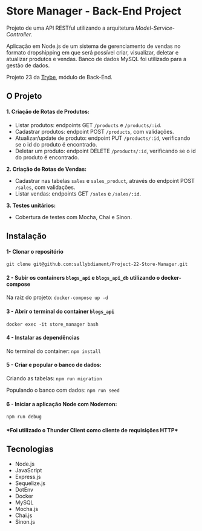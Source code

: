# Store Manager - Back-End Project

Projeto de uma API RESTful utilizando a arquitetura *Model-Service-Controller*.

Aplicação em Node.js de um sistema de gerenciamento de vendas no formato dropshipping em que será possível criar, visualizar, deletar e atualizar produtos e vendas. Banco de dados MySQL foi utilizado para a gestão de dados.

Projeto 23 da [Trybe](https://wwww.betrybe.com), módulo de Back-End.

## O Projeto

#### 1. Criação de Rotas de Produtos:
   - Listar produtos: endpoints GET `/products` e `/products/:id`.
   - Cadastrar produtos: endpoint POST `/products`, com validações.
   - Atualizar/update de produto: endpoint PUT `/products/:id`, verificando se o id do produto é encontrado.
   - Deletar um produto: endpoint DELETE `/products/:id`, verificando se o id do produto é encontrado.

**2. Criação de Rotas de Vendas:**
   - Cadastrar nas tabelas `sales` e `sales_product`, através do endpoint POST `/sales`, com validações.
   - Listar vendas: endpoints GET `/sales` e `/sales/:id`.

**3. Testes unitários:**
   - Cobertura de testes com Mocha, Chai e Sinon.


## Instalação 

#### 1- Clonar o repositório

```git clone git@github.com:sallybdiament/Project-22-Store-Manager.git```

#### 2 - Subir os containers `blogs_api` e `blogs_api_db` utilizando o docker-compose

Na raíz do projeto: ```docker-compose up -d```

#### 3 - Abrir o terminal do container `blogs_api`

```docker exec -it store_manager bash```

#### 4 - Instalar as dependências

No terminal do container: ```npm install```

#### 5 - Criar e popular o banco de dados:

Criando as tabelas: ```npm run migration```

Populando o banco com dados: ```npm run seed```

#### 6 - Iniciar a aplicação Node com Nodemon:

```npm run debug```

#### \*Foi utilizado o Thunder Client como cliente de requisições HTTP\*

## Tecnologias
- Node.js
- JavaScript
- Express.js
- Sequelize.js
- DotEnv
- Docker
- MySQL
- Mocha.js
- Chai.js
- Sinon.js
